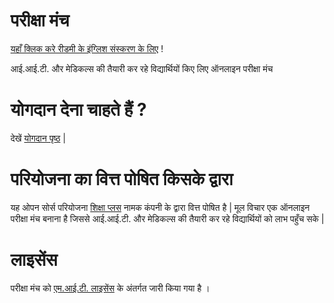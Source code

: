 # परीक्षा मंच

[यहाँ क्लिक करे रीडमी के इंग्लिश संस्करण के लिए](README.hindi.md) !

आई.आई.टी. और मेडिकल्स की तैयारी कर रहे विद्यार्थियों किए लिए ऑनलाइन परीक्षा मंच

# योगदान देना चाहते हैं ?

देखें [योगदान पृष्ठ](CONTRIBUTING.hindi.md) |

# परियोजना का वित्त पोषित किसके द्वारा

यह ओपन सोर्स परियोजना [शिक्षा प्लस](https://shikshaplusonline.com) नामक कंपनी के द्वारा वित्त पोषित है |
मूल विचार एक ऑनलाइन परीक्षा मंच बनाना है जिससे आई.आई.टी. और मेडिकल्स की तैयारी कर रहे विद्यार्थियों को लाभ पहुँच सके |

# लाइसेंस

परीक्षा मंच को [एम.आई.टी. लाइसेंस](LICENSE) के अंतर्गत जारी किया गया है ।
